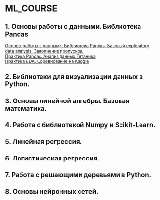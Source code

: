 # ML_COURSE


## 1. Основы работы с данными. Библиотека Pandas

[Основы работы с данными. Библиотека Pandas. Базовый exploratory data analysis. Заполнение пропусков.](https://colab.research.google.com/drive/11m0UdRenaEHiM9BOgqj9cqA1ZxiKLNkh?usp=sharing)  
[Практика Pandas. Анализ данных Титаника](https://drive.google.com/file/d/17cydulvqGY-uTsBrE38kVBXij2AzcghV/view?usp=sharing)  
[Практика EDA. Соревнование на Kaggle](https://colab.research.google.com/drive/1wAl_4no0zfge6GEwuGeZLiZtsX8KqkBr?usp=sharing)  

## 2. Библиотеки для визуализации данных в Python.

## 3. Основы линейной алгебры. Базовая математика.

## 4. Работа с библиотекой Numpy и Scikit-Learn.

## 5. Линейная регрессия.

## 6. Логистическая регрессия.

## 7. Работа с решающими деревьями в Python.

## 8. Основы нейронных сетей.
